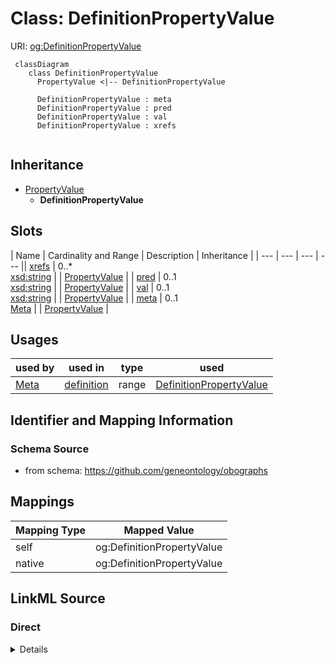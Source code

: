 # Class: DefinitionPropertyValue



URI: [og:DefinitionPropertyValue](https://github.com/geneontology/obographs/DefinitionPropertyValue)


```{mermaid}
 classDiagram
    class DefinitionPropertyValue
      PropertyValue <|-- DefinitionPropertyValue
      
      DefinitionPropertyValue : meta
      DefinitionPropertyValue : pred
      DefinitionPropertyValue : val
      DefinitionPropertyValue : xrefs
      
```




## Inheritance
* [PropertyValue](PropertyValue.md)
    * **DefinitionPropertyValue**



## Slots

| Name | Cardinality and Range | Description | Inheritance |
| ---  | --- | --- | --- || [xrefs](xrefs.md) | 0..* <br/> [xsd:string](http://www.w3.org/2001/XMLSchema#string) |  | [PropertyValue](PropertyValue.md) |
| [pred](pred.md) | 0..1 <br/> [xsd:string](http://www.w3.org/2001/XMLSchema#string) |  | [PropertyValue](PropertyValue.md) |
| [val](val.md) | 0..1 <br/> [xsd:string](http://www.w3.org/2001/XMLSchema#string) |  | [PropertyValue](PropertyValue.md) |
| [meta](meta.md) | 0..1 <br/> [Meta](Meta.md) |  | [PropertyValue](PropertyValue.md) |



## Usages

| used by | used in | type | used |
| ---  | --- | --- | --- |
| [Meta](Meta.md) | [definition](definition.md) | range | [DefinitionPropertyValue](DefinitionPropertyValue.md) |






## Identifier and Mapping Information







### Schema Source


* from schema: https://github.com/geneontology/obographs





## Mappings

| Mapping Type | Mapped Value |
| ---  | ---  |
| self | og:DefinitionPropertyValue |
| native | og:DefinitionPropertyValue |


## LinkML Source

<!-- TODO: investigate https://stackoverflow.com/questions/37606292/how-to-create-tabbed-code-blocks-in-mkdocs-or-sphinx -->

### Direct

<details>
```yaml
name: DefinitionPropertyValue
from_schema: https://github.com/geneontology/obographs
rank: 1000
is_a: PropertyValue

```
</details>

### Induced

<details>
```yaml
name: DefinitionPropertyValue
from_schema: https://github.com/geneontology/obographs
rank: 1000
is_a: PropertyValue
attributes:
  pred:
    name: pred
    from_schema: https://github.com/geneontology/obographs
    rank: 1000
    alias: pred
    owner: DefinitionPropertyValue
    domain_of:
    - Edge
    - SynonymPropertyValue
    - PropertyValue
    range: string
  val:
    name: val
    from_schema: https://github.com/geneontology/obographs
    rank: 1000
    alias: val
    owner: DefinitionPropertyValue
    domain_of:
    - PropertyValue
    range: string
  xrefs:
    name: xrefs
    from_schema: https://github.com/geneontology/obographs
    rank: 1000
    multivalued: true
    alias: xrefs
    owner: DefinitionPropertyValue
    domain_of:
    - Meta
    - PropertyValue
    range: string
  meta:
    name: meta
    from_schema: https://github.com/geneontology/obographs
    rank: 1000
    alias: meta
    owner: DefinitionPropertyValue
    domain_of:
    - GraphDocument
    - Graph
    - Node
    - Edge
    - PropertyValue
    - Axiom
    range: Meta

```
</details>